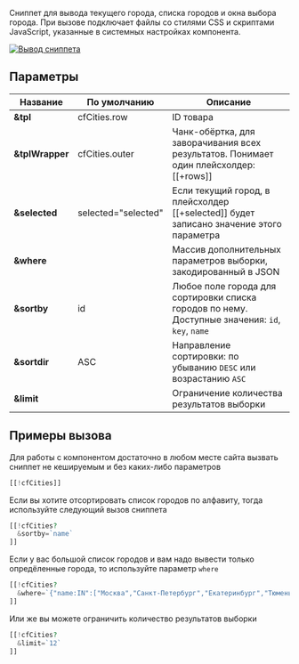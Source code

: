 Сниппет для вывода текущего города, списка городов и окна выбора города. При вызове подключает файлы со стилями CSS и скриптами JavaScript, указанные в системных настройках компонента.

[![Вывод сниппета](https://file.modx.pro/files/a/3/f/a3f58aecef516b7c1e3a87949c837d0d.png)](https://file.modx.pro/files/a/3/f/a3f58aecef516b7c1e3a87949c837d0d.png)

## Параметры

| Название         | По умолчанию        | Описание                                                                                         |
| ---------------- | ------------------- | ------------------------------------------------------------------------------------------------ |
| **&tpl**         | cfCities.row        | ID товара                                                                                        |
| **&tplWrapper**  | cfCities.outer      | Чанк-обёртка, для заворачивания всех результатов. Понимает один плейсхолдер: [[+rows]]           |
| **&selected**    | selected="selected" | Если текущий город, в плейсхолдер [[+selected]] будет записано значение этого параметра          |
| **&where**       |                     | Массив дополнительных параметров выборки, закодированный в JSON                                  |
| **&sortby**      | id                  | Любое поле города для сортировки списка городов по нему. Доступные значения: `id`, `key`, `name` |
| **&sortdir**     | ASC                 | Направление сортировки: по убыванию `DESC` или возрастанию `ASC`                                 |
| **&limit**       |                     | Ограничение количества результатов выборки                                                       |

## Примеры вызова

Для работы с компонентом достаточно в любом месте сайта вызвать сниппет не кешируемым и без каких-либо параметров

``` php
[[!cfCities]]
```

Если вы хотите отсортировать список городов по алфавиту, тогда используйте следующий вызов сниппета

``` php
[[!cfCities?
  &sortby=`name`
]]
```

Если у вас большой список городов и вам надо вывести только опредёленные города, то используйте параметр `where`

``` php
[[!cfCities?
  &where=`{"name:IN":["Москва","Санкт-Петербург","Екатеринбург","Тюмень"]}`
]]
```

Или же вы можете ограничить количество результатов выборки

``` php
[[!cfCities?
  &limit=`12`
]]
```
